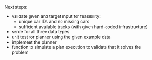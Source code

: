 Next steps:
 - validate given and target input for feasibility: 
    * unique car IDs and no missing cars
    * sufficient available tracks (with given hard-coded infrastructure)
 - serde for all three data types
 - unit test for planner using the given example data
 - implement the planner
 - function to simulate a plan execution to validate that it solves the problem



